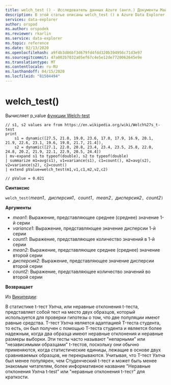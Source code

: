 ```yaml
---
title: welch_test () - Исследователь данных Azure (англ.) Документы Майкрософт
description: В этой статье описаны welch_test () в Azure Data Explorer.
services: data-explorer
author: orspod
ms.author: orspodek
ms.reviewer: rkarlin
ms.service: data-explorer
ms.topic: reference
ms.date: 02/13/2020
ms.openlocfilehash: a9f4b3d86bf3d679fd4fdd320b394956c71d3e97
ms.sourcegitcommit: 47a002b7032a05ef67c4e5e12de7720062645e9e
ms.translationtype: MT
ms.contentlocale: ru-RU
ms.lasthandoff: 04/15/2020
ms.locfileid: "81504494"
---
```

# <a name="welch_test"></a>welch_test()

Вычисляет p_value [функции Welch-test](https://en.wikipedia.org/wiki/Welch%27s_t-test)

```kusto
// s1, s2 values are from https://en.wikipedia.org/wiki/Welch%27s_t-test
print
    s1 = dynamic([27.5, 21.0, 19.0, 23.6, 17.0, 17.9, 16.9, 20.1, 21.9, 22.6, 23.1, 19.6, 19.0, 21.7, 21.4]),
    s2 = dynamic([27.1, 22.0, 20.8, 23.4, 23.4, 23.5, 25.8, 22.0, 24.8, 20.2, 21.9, 22.1, 22.9, 20.5, 24.4])
| mv-expand s1 to typeof(double), s2 to typeof(double)
| summarize m1=avg(s1), v1=variance(s1), c1=count(), m2=avg(s2), v2=variance(s2), c2=count()
| extend pValue=welch_test(m1,v1,c1,m2,v2,c2)

// pValue = 0.021
```

**Синтаксис**

`welch_test(`*mean1*`, `*дисперсия1*`, `*count1*`, `*mean2*`, `*дисперсия2*`, `*count2*`)`

**Аргументы**

* *mean1*: Выражение, представляющее среднее (среднее) значение 1-й серии
* *variance1*: Выражение, представляющее значение дисперсии 1-й серии
* *count1*: Выражение, представляющее количество значений в 1-й серии
* *mean2*: Выражение, представляющее среднее (среднее) значение второй серии
* *дисперсия2*: Выражение, представляющее значение дисперсии второй серии
* *count2*: Выражение, представляющее количество значений во второй серии

**Возвращает**

Из [Википедии](https://en.wikipedia.org/wiki/Welch%27s_t-test):

В статистике t-тест Уэлча, или неравные отклонения t-теста, представляет собой тест на место двух образцов, который используется для проверки гипотезы о том, что две популяции имеют равные средства. T-тест Уэлча является адаптацией T-теста студента, то есть, он был получен с помощью T-теста студента и является более надежным, когда два образца имеют неравные отклонения и неравные размеры выборки. Эти тесты часто называют "непарными" или "независимыми образцами" t-тестов, поскольку они обычно применяются, когда статистические единицы, лежащие в основе двух сравниваемых образцов, не перекрываются. Учитывая, что T-тест Уэлча был менее популярен, чем Студенческий t-тест и может быть менее знакомым читателям, более информативное название "Неравные отклонения Уэлча t-test" или "неравные отклонения t-тест" для краткости.